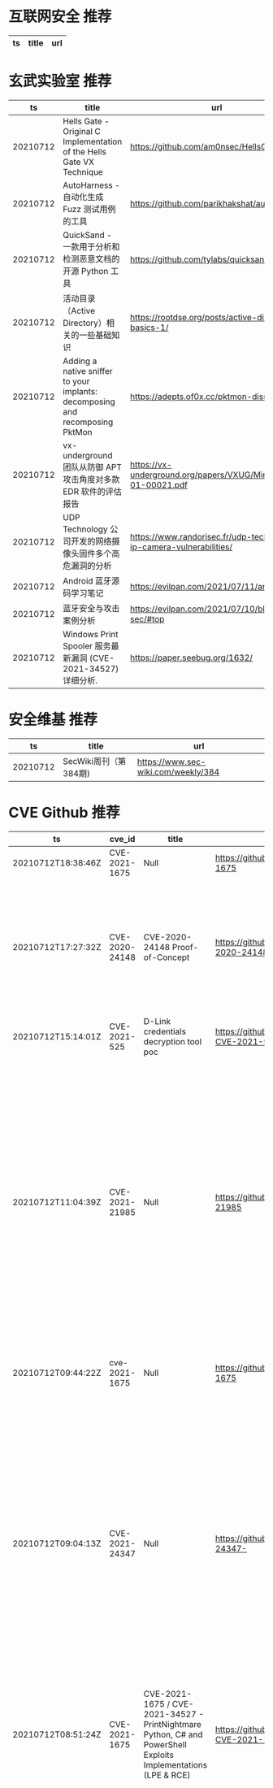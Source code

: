 # 互联网安全 推荐
| ts | title | url| 
| --- | --- | ---| 


# 玄武实验室 推荐
| ts | title | url| 
| --- | --- | ---| 
| 20210712 | Hells Gate - Original C Implementation of the Hells Gate VX Technique | https://github.com/am0nsec/HellsGate| 
| 20210712 | AutoHarness - 自动化生成 Fuzz 测试用例的工具 | https://github.com/parikhakshat/autoharness| 
| 20210712 | QuickSand - 一款用于分析和检测恶意文档的开源 Python 工具 | https://github.com/tylabs/quicksand| 
| 20210712 | 活动目录（Active Directory）相关的一些基础知识 | https://rootdse.org/posts/active-directory-basics-1/| 
| 20210712 | Adding a native sniffer to your implants: decomposing and recomposing PktMon | https://adepts.of0x.cc/pktmon-dissection/| 
| 20210712 | vx-underground 团队从防御 APT 攻击角度对多款 EDR 软件的评估报告 | https://vx-underground.org/papers/VXUG/Mirrors/jcp-01-00021.pdf| 
| 20210712 | UDP Technology 公司开发的网络摄像头固件多个高危漏洞的分析 | https://www.randorisec.fr/udp-technology-ip-camera-vulnerabilities/| 
| 20210712 | Android 蓝牙源码学习笔记 | https://evilpan.com/2021/07/11/android-bt/| 
| 20210712 | 蓝牙安全与攻击案例分析 | https://evilpan.com/2021/07/10/bluetooth-sec/#top| 
| 20210712 | Windows Print Spooler 服务最新漏洞 (CVE-2021-34527)详细分析. | https://paper.seebug.org/1632/| 


# 安全维基 推荐
| ts | title | url| 
| --- | --- | ---| 
| 20210712 | SecWiki周刊（第384期) | https://www.sec-wiki.com/weekly/384| 


# CVE Github 推荐
| ts | cve_id | title | url | cve_detail| 
| --- | --- | --- | --- | ---| 
| 20210712T18:38:46Z | CVE-2021-1675 | Null | https://github.com/corelight/CVE-2021-1675 | | 
| 20210712T17:27:32Z | CVE-2020-24148 | CVE-2020-24148 Proof-of-Concept | https://github.com/dwisiswant0/CVE-2020-24148 | Server-side request forgery (SSRF) in the Import XML and RSS Feeds (import-xml-feed) plugin 2.0.1 for WordPress via the data parameter in a moove_read_xml action.| 
| 20210712T15:14:01Z | CVE-2021-525 | D-Link credentials decryption tool poc | https://github.com/full-disclosure/FDEU-CVE-2021-525A | 未查询到CVE信息| 
| 20210712T11:04:39Z | CVE-2021-21985 | Null | https://github.com/haiclover/CVE-2021-21985 | The vSphere Client (HTML5) contains a remote code execution vulnerability due to lack of input validation in the Virtual SAN Health Check plug-in which is enabled by default in vCenter Server. A malicious actor with network access to port 443 may exploit this issue to execute commands with unrestricted privileges on the underlying operating system that hosts vCenter Server.| 
| 20210712T09:44:22Z | cve-2021-1675 | Null | https://github.com/k8gege/cve-2021-1675 | Windows Print Spooler Elevation of Privilege Vulnerability| 
| 20210712T09:04:13Z | CVE-2021-24347 | Null | https://github.com/huydoppa/CVE-2021-24347- | The SP Project & Document Manager WordPress plugin before 4.22 allows users to upload files, however, the plugin attempts to prevent php and other similar files that could be executed on the server from being uploaded by checking the file extension. It was discovered that php files could still be uploaded by changing the file extension%s case, for example, from %php% to %pHP%.| 
| 20210712T08:51:24Z | CVE-2021-1675 | CVE-2021-1675 / CVE-2021-34527 - PrintNightmare Python, C# and PowerShell Exploits Implementations (LPE & RCE) | https://github.com/galoget/PrintNightmare-CVE-2021-1675-CVE-2021-34527 | Windows Print Spooler Elevation of Privilege Vulnerability| 
| 20210712T06:06:56Z | CVE-2020-1938 | Scanner for CVE-2020-1938 | https://github.com/yukiNeko114514/CVE-2020-1938 | When using the Apache JServ Protocol (AJP), care must be taken when trusting incoming connections to Apache Tomcat. Tomcat treats AJP connections as having higher trust than, for example, a similar HTTP connection. If such connections are available to an attacker, they can be exploited in ways that may be surprising. In Apache Tomcat 9.0.0.M1 to 9.0.0.30, 8.5.0 to 8.5.50 and 7.0.0 to 7.0.99, Tomcat shipped with an AJP Connector enabled by default that listened on all configured IP addresses. It was expected (and recommended in the security guide) that this Connector would be disabled if not required. This vulnerability report identified a mechanism that allowed: - returning arbitrary files from anywhere in the web application - processing any file in the web application as a JSP Further, if the web application allowed file upload and stored those files within the web application (or the attacker was able to control the content of the web application by some other means) then this, along with the ability to process a file as a JSP, made remote code execution possible. It is important to note that mitigation is only required if an AJP port is accessible to untrusted users. Users wishing to take a defence-in-depth approach and block the vector that permits returning arbitrary files and execution as JSP may upgrade to Apache Tomcat 9.0.31, 8.5.51 or 7.0.100 or later. A number of changes were made to the default AJP Connector configuration in 9.0.31 to harden the default configuration. It is likely that users upgrading to 9.0.31, 8.5.51 or 7.0.100 or later will need to make small changes to their configurations.| 


# klee on Github 推荐
| ts | title | url | stars | forks| 
| --- | --- | --- | --- | ---| 
| 20210712T23:10:14Z | RVT is a collection of tools/libraries to support both static and dynamic verification of Rust programs. | https://github.com/project-oak/rust-verification-tools | 155 | 14| 
| 20210712T20:21:36Z | Null | https://github.com/JaimePSantos/ResearchKlee | 0 | 0| 


# s2e on Github 推荐
| ts | title | url | stars | forks| 
| --- | --- | --- | --- | ---| 
| 20210712T13:41:35Z | S2E: A platform for multi-path program analysis with selective symbolic execution. | https://github.com/S2E/s2e | 140 | 33| 


# exploit on Github 推荐
| ts | title | url | stars | forks| 
| --- | --- | --- | --- | ---| 
| 20210712T23:13:06Z | Null | https://github.com/TheCrazzXz/Exploits-Lab | 0 | 0| 
| 20210712T21:46:16Z | SECMON is a web-based tool for the automation of infosec watching and vulnerability management with a web interface. | https://github.com/Guezone/SECMON | 90 | 18| 
| 20210712T21:35:14Z | This repository is primarily maintained by Omar Santos and includes thousands of resources related to ethical hacking  / penetration testing, digital forensics and incident response (DFIR), vulnerability research, exploit development, reverse engineering, and more. | https://github.com/The-Art-of-Hacking/h4cker | 9697 | 1593| 
| 20210712T21:26:36Z | sploit(exploit) research | https://github.com/haconehack/sploit-research | 0 | 0| 
| 20210712T21:04:22Z | CTF framework and exploit development library | https://github.com/Gallopsled/pwntools | 8030 | 1414| 
| 20210712T21:00:50Z | Null | https://github.com/zYan666/Demon-Exploit | 0 | 0| 
| 20210712T20:06:04Z | OWASP Benchmark is a test suite designed to verify the speed and accuracy of software vulnerability detection tools. A fully runnable web app written in Java, it supports analysis by Static (SAST), Dynamic (DAST), and Runtime (IAST) tools that support Java. The idea is that since it is fully runnable and all the vulnerabilities are actually exploitable, it’s a fair test for any kind of vulnerability detection tool.  For more details on this project, please see the OWASP Benchmark Project home page. | https://github.com/OWASP/Benchmark | 388 | 382| 
| 20210712T20:00:56Z | CTFs and solutions for Linux binary exploitation. | https://github.com/MaherAzzouzi/LinuxExploitation | 43 | 15| 
| 20210712T19:46:55Z | The AWS exploitation framework, designed for testing the security of Amazon Web Services environments. | https://github.com/RhinoSecurityLabs/pacu | 2192 | 397| 
| 20210712T19:41:30Z | Null | https://github.com/cox123123123/facebook-exploits | 0 | 0| 


# backdoor on Github 推荐
| ts | title | url | stars | forks| 
| --- | --- | --- | --- | ---| 
| 20210712T20:43:58Z | Defending Against Backdoor Attacks Using Robust Covariance Estimation | https://github.com/SewoongLab/spectre-defense | 3 | 0| 
| 20210712T20:32:46Z | Null | https://github.com/Wiilldd/backdoor | 0 | 0| 
| 20210712T19:47:20Z | Null | https://github.com/PesAdam/python-backdoors | 0 | 0| 
| 20210712T19:41:16Z | Implementation of a native-code HatSploit membrane for unix-like systems, designed for portability, embeddability, and low resource utilization. | https://github.com/EntySec/membrane | 5 | 3| 
| 20210712T18:50:25Z | Yet Another PHP Shell | https://github.com/Nickguitar/YAPS | 7 | 1| 
| 20210712T18:18:39Z | A macro generation tool for exploiting windows computers, along with some fun harmless macros. | https://github.com/Famous-Soldier/Pure-Star | 1 | 1| 
| 20210712T17:38:48Z | Null | https://github.com/Pramodh-G/MalwareBackdoors | 0 | 0| 
| 20210712T17:38:46Z | Null | https://github.com/eudess21/BackdoorMan | 0 | 0| 
| 20210712T17:32:19Z | Backdoor Generator is a tool to create encoded payloads for reverse shells. | https://github.com/v3cth0r/Backdoor-generator | 0 | 0| 
| 20210712T15:55:55Z | Null | https://github.com/backdoor322/backdoor322.github.io | 0 | 0| 


# symbolic execution on Github 推荐
| ts | title | url | stars | forks| 
| --- | --- | --- | --- | ---| 
| 20210712T19:47:21Z | A symbolic execution engine for LLVM IR | https://github.com/insufficiently-caffeinated/caffeine | 7 | 4| 
| 20210712T17:41:00Z | Symbolic execution tool | https://github.com/trailofbits/manticore | 2385 | 351| 
| 20210712T12:40:59Z | SymCC: efficient compiler-based symbolic execution | https://github.com/eurecom-s3/symcc | 438 | 67| 


# big4 on Github 推荐
| ts | title | url | stars | forks| 
| --- | --- | --- | --- | ---| 


# fuzz on Github 推荐
| ts | title | url | stars | forks| 
| --- | --- | --- | --- | ---| 
| 20210712T23:45:26Z | Advanced Fuzzing Library - Slot your Fuzzer together in Rust! Scales across cores and machines. For Windows, Android, MacOS, Linux, no_std, ... | https://github.com/AFLplusplus/LibAFL | 483 | 48| 
| 20210712T23:26:21Z | Null | https://github.com/ykoizumi50/fuzzy-disco | 0 | 0| 
| 20210712T23:16:46Z | Null | https://github.com/swift-nav/gnss-converters-fuzz-testcases | 0 | 0| 
| 20210712T22:55:55Z | Ongoing development of the Fuzzball MUCK server software and associated functionality. | https://github.com/fuzzball-muck/fuzzball | 34 | 23| 
| 20210712T22:38:50Z | A Python based web application scanner to gather OSINT and fuzz for OWASP vulnerabilities on a target website. | https://github.com/1N3/BlackWidow | 934 | 291| 
| 20210712T22:31:43Z | Null | https://github.com/VeriBlock/fuzz-corpus | 1 | 1| 
| 20210712T22:27:29Z | Null | https://github.com/Fesenka777/fuzzy-journey | 0 | 0| 
| 20210712T22:18:05Z | Null | https://github.com/yampml/fuzzy-bassoon | 0 | 0| 
| 20210712T21:22:07Z | Personal website of Laurence Hughes | https://github.com/fuzzylogicxx/fuzzylogic | 3 | 1| 
| 20210712T21:20:28Z | Great ideas | https://github.com/Joramtech/fuzzy-adventure | 0 | 0| 



# 日更新程序
